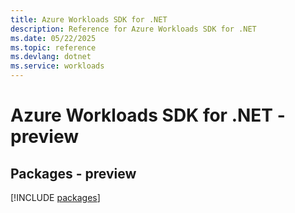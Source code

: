 ```yaml
---
title: Azure Workloads SDK for .NET
description: Reference for Azure Workloads SDK for .NET
ms.date: 05/22/2025
ms.topic: reference
ms.devlang: dotnet
ms.service: workloads
---
```

# Azure Workloads SDK for .NET - preview
## Packages - preview
[!INCLUDE [packages](workloads-index.md)]